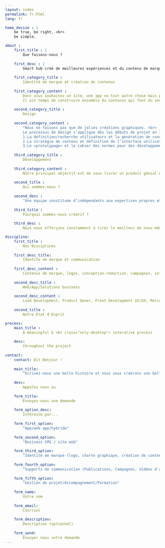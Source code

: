 ```yaml
---
layout: index
permalink: fr.html
lang: fr

home_devise : |
    be true, be right, <br>
    be simple.

about :
    first_title : |
        Que faisons-nous ?
    
    first_desc : |
        Smart hub créé de meilleures expériences et du contenu de marque plus intéressant pour vos utilisateurs.
    
    first_category_title :
        Identité de marque et création de contenus
        
    first_category_content :
        Donc vous souhaitez un site, une app ou tout autre chose mais pour quel motif ? <br>
        Il est temps de construire ensemble du contenus qui font du sens et qui suscitent l’interêt ainsi qu’une identité de marque cohérente pour vos utilisateurs/clients.
    
    second_category_title :
        Design
        
    second_category_content :
        "Nous ne faisons pas que de jolies créations graphiques. <br>
        Le processus de Design s’applique dès les débuts de projet en 3 principales étapes : <br>
        1.La définition/recherche utilisateurs et la génération de concepts <br>
        2.La stratégie de contenu et définition de l’interface utilisateur <br>
        3.Le «prototypage» et le cahier des normes pour des développements efficaces"
        
    third_category_title :
        Développement
        
    third_category_content :
        Notre principal objectif est de vous livrer un produit génial et surtout simple et efficace.Nos développements sont pragmatiques et simples en utilisant les meilleurs standards technologiques et des solutions reconnues
        
    second_title :
        Qui sommes-nous ?
        
    second_desc :
        "Une équipe constituée d’indépendants aux expertises propres et aux compétences pluridisciplinaires. Une méthodologie commune : “People, not projects” Un précepte : being always driven by fun and super hard work!"
    
    third_title :
        Pourquoi sommes-nous créatif ?
        
    third_desc :
        Nous nous efforçons constamment à tirer le meilleur de nous-même individuellement et collectivement chaque jour. La curiosité est notre carburant communChacun de nous apporte ses influences et bagages personnels et professionnels que nous insufflons à chaque étapes de notre processus de création.

discipline:
    first_title :
        Nos Disciplines
        
    first_desc_title:
        Identité de marque et communication
    
    first_desc_content :
        Contenus de marque, logos, conception-rédaction, campagnes, infographies, illustrations, vidéos d’animation
    
    second_desc_title :
        Web/App/Solutions business
    
    second_desc_content :
        Lead Development, Product Owner, Front Development UI/UX, Motion Design, Graphic Design
        
    second_title :
        Notre Etat d'Esprit

process:
    main_title :
        A meaningful & <br class="only-desktop"> interative process
    
    desc:
        throughout the project
        
contact:
    contact: Dit Bonjour !
    
    main_title:
        "Ecrivez-nous une belle histoire et nous vous créerons une belle expérience"
    
    desc:
        Appelez nous au
        
    form_title:
        Envoyez-nous une demande
        
    form_option_desc:
        Intéressé par...
    
    form_first_option:
        "App/web app/hybride"
        
    form_second_option:    
        "Business CMS / site web"
        
    form_third_option:    
        "Identité de marque (logo, charte graphique, création de contenus..)"
        
    form_fourth_option:    
        "Supports de communication (Publications, Campagnes, Vidéos d'animation, illustration/infographies)"
        
    form_fifth_option:    
        "Gestion de projet/Accompagnement/Formation"
        
    form_name:
        Votre nom
        
    form_email:
        Courriel
        
    form_description:
        Description (optionnel)
        
    form_send:
        Envoyer nous votre demande
---
```

